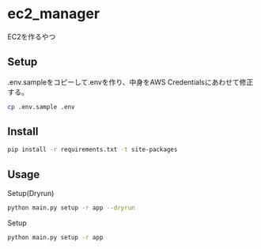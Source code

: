 # ec2_manager

EC2を作るやつ

## Setup

.env.sampleをコピーして.envを作り、中身をAWS Credentialsにあわせて修正する。

```sh
cp .env.sample .env
```

## Install

```sh
pip install -r requirements.txt -t site-packages
```

## Usage

Setup(Dryrun)
```sh
python main.py setup -r app --dryrun
```

Setup
```sh
python main.py setup -r app
```

